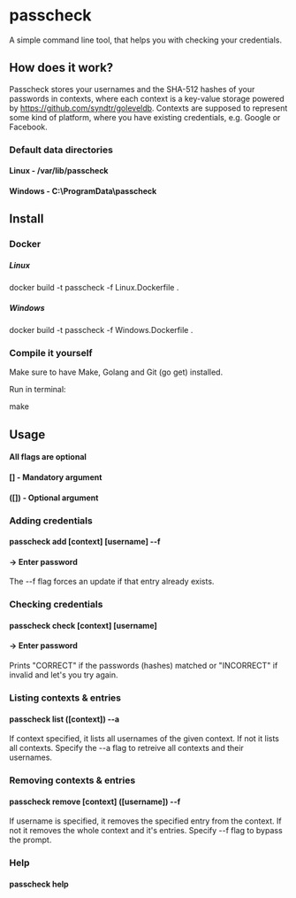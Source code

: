 # passcheck
A simple command line tool, that helps you with checking your credentials.

## How does it work?

Passcheck stores your usernames and the SHA-512 hashes of your passwords in contexts, where each context is a key-value storage powered by 
https://github.com/syndtr/goleveldb. Contexts are supposed to represent some kind of platform, where you have existing credentials, e.g. Google or Facebook.

### Default data directories

#### Linux - /var/lib/passcheck
#### Windows - C:\ProgramData\passcheck

## Install

### Docker

##### Linux

docker build -t passcheck -f Linux.Dockerfile .

##### Windows

docker build -t passcheck -f Windows.Dockerfile .

### Compile it yourself

Make sure to have Make, Golang and Git (go get) installed.

Run in terminal:

make

## Usage

#### All flags are optional
#### [] - Mandatory argument
#### ([]) - Optional argument

### Adding credentials

#### passcheck add [context] [username] --f
#### -> Enter password
The --f flag forces an update if that entry already exists.

### Checking credentials

#### passcheck check [context] [username]
#### -> Enter password
Prints "CORRECT" if the passwords (hashes) matched or "INCORRECT" if invalid and let's you try again.

### Listing contexts & entries

#### passcheck list ([context]) --a
If context specified, it lists all usernames of the given context. If not it lists all contexts.
Specify the --a flag to retreive all contexts and their usernames.

### Removing contexts & entries

#### passcheck remove [context] ([username]) --f
If username is specified, it removes the specified entry from the context. If not it removes the whole context and it's entries.
Specify --f flag to bypass the prompt.

### Help

#### passcheck help
